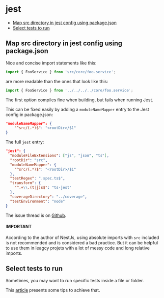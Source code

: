 # jest

- [Map src directory in jest config using package.json](#map-src-directory-in-jest-config-using-packagejson)
- [Select tests to run](#select-tests-to-run)

## Map src directory in jest config using package.json

Nice and concise import statements like this:

```typescript
import { FooService } from 'src/core/foo.service';
```

are more readable than the ones that look like this:

```typescript
import { FooService } from '../../../../core/foo.service';
```

The first option compiles fine when building, but fails when running Jest.

This can be fixed easily by adding a `moduleNameMapper` entry to the Jest
config in package.json:

```json
"moduleNameMapper": {
    "^src/(.*)$": "<rootDir>/$1"
}
```

The full `jest` entry:

```json
"jest": {
  "moduleFileExtensions": ["js", "json", "ts"],
  "rootDir": "src",
  "moduleNameMapper": {
    "^src/(.*)$": "<rootDir>/$1"
  },
  "testRegex": ".spec.ts$",
  "transform": {
    "^.+\\.(t|j)s$": "ts-jest"
  },
  "coverageDirectory": "../coverage",
  "testEnvironment": "node"
}
```

The issue thread is on [Github](https://github.com/nestjs/nest/issues/4953).

#### IMPORTANT

According to the author of NestJs, using absolute imports with `src` included is not recommended
and is considered a bad practice. But it can be helpful to use them in leagcy projets with a lot
of messy code and long relative imports.

## Select tests to run

Sometimes, you may want to run specific tests inside a file or folder.

This [article](https://www.browserstack.com/guide/jest-run-specific-tests) presents some tips to achieve that.
